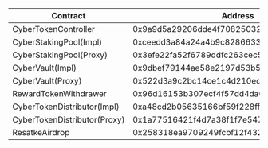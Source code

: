 | Contract                     | Address                                    |
| ---------------------------- | ------------------------------------------ |
| CyberTokenController         | 0x9a9d5a29206dde4f70825032df32333de5f63921 |
| CyberStakingPool(Impl)       | 0xceedd3a84a24a4b9c82866332d16047192856a51 |
| CyberStakingPool(Proxy)      | 0x3efe22fa52f6789ddfc263cec5bcf435b14b77e2 |
| CyberVault(Impl)             | 0x9dbef79144ae58e2197d53b57571752e43873dc7 |
| CyberVault(Proxy)            | 0x522d3a9c2bc14ce1c4d210ed41ab239fded02f2b |
| RewardTokenWithdrawer        | 0x96d16153b307ecf4f57dd4da06709847abf1c412 |
| CyberTokenDistributor(Impl)  | 0xa48cd2b05635166bf59f228ff3b17895418fd038 |
| CyberTokenDistributor(Proxy) | 0x1a77516421f4d7a38f1f7e5475bf7005247554ae |
| ResatkeAirdrop               | 0x258318ea9709249fcbf12f43287e6ac6e65334b3 |
